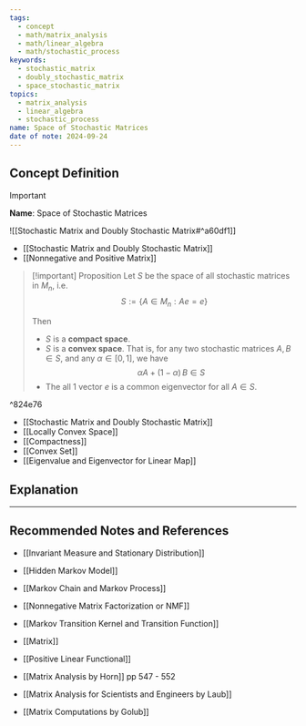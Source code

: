 ```yaml
---
tags:
  - concept
  - math/matrix_analysis
  - math/linear_algebra
  - math/stochastic_process
keywords:
  - stochastic_matrix
  - doubly_stochastic_matrix
  - space_stochastic_matrix
topics:
  - matrix_analysis
  - linear_algebra
  - stochastic_process
name: Space of Stochastic Matrices
date of note: 2024-09-24
---
```


## Concept Definition

>[!important]
>**Name**: Space of Stochastic Matrices

![[Stochastic Matrix and Doubly Stochastic Matrix#^a60df1]]

- [[Stochastic Matrix and Doubly Stochastic Matrix]]
- [[Nonnegative and Positive Matrix]]

>[!important] Proposition
>Let $S$ be the space of all stochastic matrices in $M_{n}$, i.e. $$S:= \left\{ A\in M_{n}: Ae = e \right\} $$
>
>Then 
>- $S$ is a **compact space**.
>- $S$ is a **convex space**. That is, for any two stochastic matrices $A, B\in S$, and any $\alpha\in [0,1]$, we have $$\alpha A + (1- \alpha)\,B \in S $$
>- The all 1 vector $e$ is a common eigenvector for all $A\in S$.

^824e76

- [[Stochastic Matrix and Doubly Stochastic Matrix]]
- [[Locally Convex Space]]
- [[Compactness]]
- [[Convex Set]]
- [[Eigenvalue and Eigenvector for Linear Map]]

## Explanation





-----------
##  Recommended Notes and References


- [[Invariant Measure and Stationary Distribution]]
- [[Hidden Markov Model]]
- [[Markov Chain and Markov Process]]
- [[Nonnegative Matrix Factorization or NMF]]
- [[Markov Transition Kernel and Transition Function]]
- [[Matrix]]
- [[Positive Linear Functional]]


- [[Matrix Analysis by Horn]] pp 547 - 552
- [[Matrix Analysis for Scientists and Engineers by Laub]]
- [[Matrix Computations by Golub]]